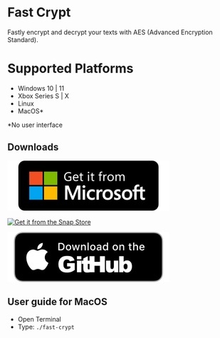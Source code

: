 # Fast Crypt
Fastly encrypt and decrypt your texts with AES (Advanced Encryption Standard).
# Supported Platforms
* Windows 10 | 11
* Xbox Series S | X
* Linux
* MacOS*

*No user interface
## Downloads
[![Get it from the Microsoft Store](https://raw.githubusercontent.com/korayustundag/fast-crypt/main/media/images/winstore.svg)](https://www.microsoft.com/en-us/p/Fast-Crypt/9NMGRQ5MT569)

[![Get it from the Snap Store](https://snapcraft.io/static/images/badges/en/snap-store-black.svg )](https://snapcraft.io/fast-crypt)

[![Download on the GitHub](https://raw.githubusercontent.com/korayustundag/fast-crypt/main/media/images/downloadmacos.svg )](https://snapcraft.io/fast-crypt)

## User guide for MacOS
- Open Terminal
- Type: `./fast-crypt`
